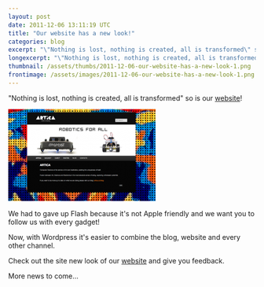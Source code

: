 ```yaml
---
layout: post
date: 2011-12-06 13:11:19 UTC
title: "Our website has a new look!"
categories: blog
excerpt: "\"Nothing is lost, nothing is created, all is transformed\" so is our website!"
longexcerpt: "\"Nothing is lost, nothing is created, all is transformed\" so is our website!We had to gave up Flash because it\'s not Apple friendly and we want you to follow us with every gadget!"
thumbnail: /assets/thumbs/2011-12-06-our-website-has-a-new-look-1.png
frontimage: /assets/images/2011-12-06-our-website-has-a-new-look-1.png
---
```


"Nothing is lost, nothing is created, all is transformed" so is our <a href="www.artica.cc">website</a>!

<a href="www.artica.cc"><img class="postimage" src="/assets/images/2011-12-06-our-website-has-a-new-look-1.png"/></a>

We had to gave up Flash because it's not Apple friendly and we want you to follow us with every gadget!

Now, with Wordpress it's easier to combine the blog, website and every other channel.

Check out the site new look of our <a href="www.artica.cc">website</a> and give you feedback.

More news to come...